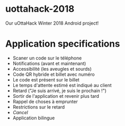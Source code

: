 # uottahack-2018
Our uOttaHack Winter 2018 Android project!

# Application specifications
- Scaner un code sur le téléphone
- Notifications (avant et maintenant)
- Accessibilité (les aveugles et sourds)
- Code QR hybride et billet avec numéro
- Le code est présent sur le billet
- Le temps d'attente estimé est indiqué au client
- Retard ("Je suis arrivé, je suis le prochain !")
- Sortir de l'application et revenir plus tard
- Rappel de choses à emprunter
- Restrictions sur le retard
- *Cancel*
- Application bilingue
